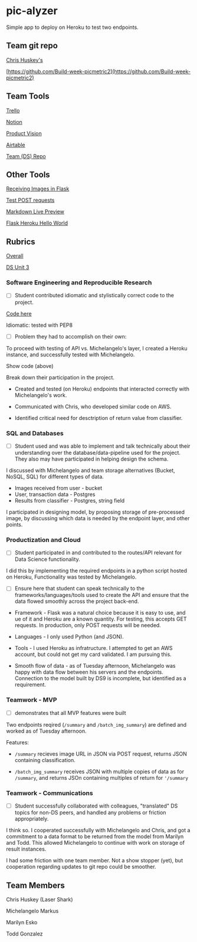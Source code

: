 # pic-alyzer
Simple app to deploy on Heroku to test two endpoints.

## Team git repo
[Chris Huskey's](https://github.com/chrishuskey/DS10_picmetric2/)

[https://github.com/Build-week-picmetric2](https://github.com/Build-week-picmetric2)


## Team Tools
[Trello](https://trello.com/b/nBlbUZ5M/pic-metric-2)

[Notion](https://www.notion.so/6e719d512134435f8a89ca2862f8d3e7?v=6c8d3bd7bbcb44539f8659fc96caa906)

[Product Vision](https://docs.google.com/document/d/1ojPvd1FSEH8yWSFAFJezzLcXCEf7V1Lw4M7XT1sywzI/edit)

[Airtable](https://airtable.com/shrSnyzmYWdDO7c0G/tbl3bjvcax7pelQ2F/viwmaXfKAPEQyB01S/recWrKyK6b9FArml9?blocks=hide)

[Team (DS) Repo](https://github.com/picmetric/data-science)

## Other Tools

[Receiving Images in Flask](http://www.patricksoftwareblog.com/receiving-files-with-a-flask-rest-api/)

[Test POST requests](https://docs.postman-echo.com/?version=latest)

[Markdown Live Preview](https://markdownlivepreview.com/)

[Flask Heroku Hello World](https://hidenobu-tokuda.com/how-to-build-a-hello-world-web-application-using-flask-and-deploy-it-to-heroku/)




## Rubrics
[Overall](https://www.notion.so/Build-Week-Project-Rubrics-c0783f6d9b7e435f9ce47e8cd2d0ee3b)

[DS Unit 3](https://www.notion.so/Data-Science-Unit-3-3289d37e99924262bca2a1f7d0292f51)

### Software Engineering and Reproducible Research

- [ ] Student contributed idiomatic and stylistically correct code to the project. 

[Code here](https://github.com/gptix/pic-alyzer/)

Idiomatic: tested with PEP8

- [ ] Problem they had to accomplish on their own: 

To proceed with testing of API vs. Michelangelo's layer, I created a Heroku instance, and successfully tested with Michelangelo.

Show code (above)

Break down their participation in the project.

- Created and tested (on Heroku) endpoints that interacted correctly with Michelangelo's work.

- Communicated with Chris, who developed similar code on AWS.

- Identified critical need for desctription of return value from classifier.

### SQL and Databases

- [ ] Student used and was able to implement and talk technically about their understanding over the database/data-pipeline used for the project. They also may have participated in helping design the schema.

I discussed with Michelangelo and team storage alternatives (Bucket, NoSQL, SQL) for different types of data.

- Images received from user - bucket
- User, transaction data - Postgres
- Results from classifier - Postgres, string field

I participated in designing model, by proposing storage of pre-processed image, by discussing which data is needed by the endpoint layer, and other points.

### Productization and Cloud

- [ ] Student participated in and contributed to the routes/API relevant for Data Science functionality. 

I did this by implementing the required endpoints in a python script hosted on Heroku, Functionality was tested by Michelangelo.

- [ ] Ensure here that student can speak technically to the frameworks/languages/tools used to create the API and ensure that the data flowed smoothly across the project back-end.

- Framework - Flask was a natural choice because it is easy to use, and ue of it and Heroku are a known quantity. For testing, this accepts GET requests.  In production, only POST requests will be needed.

- Languages - I only used Python (and JSON).

- Tools - I used Heroku as infratructure. I attempted to get an AWS account, but could not get my card validated. I am pursuing this.

- Smooth flow of data - as of Tuesday afternoon, Michelangelo was happy with data flow between his servers and the endpoints. Connection to the model built by DS9 is incomplete, but identified as a requirement.

### Teamwork - MVP

- [ ] demonstrates that all MVP features were built

Two endpoints reqired (`/summary` and `/batch_img_summary`) are defined and worked as of Tuesday afternoon.

Features: 

- `/summary` recieves image URL in JSON via POST request, returns JSON containing classification.

- `/batch_img_summary` receives JSON with multiple copies of data as for `/summary`, and returns JSOn containing multiples of return for `'/summary`

### Teamwork - Communications

- [ ] Student successfully collaborated with colleagues, "translated" DS topics for non-DS peers, and handled any problems or friction appropriately.

I think so.  I cooperated successfully with Michelangelo and Chris, and got a commitment to a data format to be returned from the model from Marilyn and Todd. This allowed Michelangelo to continue with work on storage of result instances.

I had some friction with one team member. Not a show stopper (yet), but cooperation regarding updates to git repo could be smoother.


## Team Members

Chris Huskey (Laser Shark)

Michelangelo Markus

Marilyn Esko 

Todd Gonzalez


[]()



